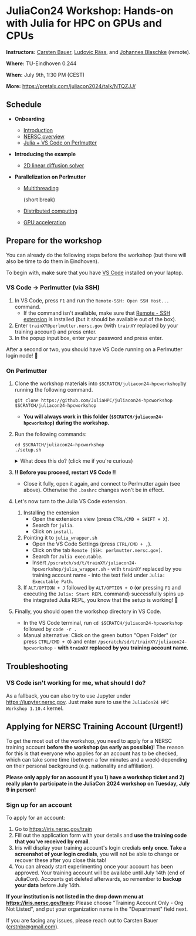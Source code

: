 # JuliaCon24 Workshop: Hands-on with Julia for HPC on GPUs and CPUs

**Instructors:** [Carsten Bauer](https://github.com/carstenbauer), [Ludovic Räss](https://github.com/luraess), and [Johannes Blaschke](https://github.com/JBlaschke) (remote).

**Where:** TU-Eindhoven 0.244

**When:** July 9th, 1:30 PM (CEST)

**More:** https://pretalx.com/juliacon2024/talk/NTQZJJ/

## Schedule

* **Onboarding**
  * [Introduction](onboarding/intro.pdf)
  * [NERSC overview](#)
  * [Julia + VS Code on Perlmutter](onboarding/julia_vscode_on_perlmutter.pdf)

* **Introducing the example**
  * [2D linear diffusion solver](parts/diffusion_2d)

* **Parallelization on Perlmutter**
  * [Multithreading](parts/multithreading)
    
    (short break)
  * [Distributed computing](parts/mpi)
  * [GPU acceleration](parts/gpu)

## Prepare for the workshop

You can already do the following steps before the workshop (but there will also be time to do them in Eindhoven).

To begin with, make sure that you have [VS Code](https://code.visualstudio.com/download) installed on your laptop.

### VS Code → Perlmutter (via SSH)

1) In VS Code, press `F1` and run the `Remote-SSH: Open SSH Host...` command.
   - If the command isn't available, make sure that [Remote - SSH extension](https://marketplace.visualstudio.com/items?itemName=ms-vscode-remote.remote-ssh) is installed (but it should be available out of the box).
2) Enter `trainXY@perlmutter.nersc.gov` (with `trainXY` replaced by your training account) and press enter.
3) In the popup input box, enter your password and press enter.

After a second or two, you should have VS Code running on a Perlmutter login node! 🎉 


### On Perlmutter
1. Clone the workshop materials into `$SCRATCH/juliacon24-hpcworkshop`by running the following command.

       git clone https://github.com/JuliaHPC/juliacon24-hpcworkshop $SCRATCH/juliacon24-hpcworkshop
  
    * **You will always work in this folder (`$SCRATCH/juliacon24-hpcworkshop`) during the workshop.**
2. Run the following commands:

       cd $SCRATCH/juliacon24-hpcworkshop
       ./setup.sh

    <details>
     <summary>What does this do? (click me if you're curious)</summary>
     
    * The setup script
        * modifies your `$HOME/.bashrc` to
            * permanently put your Julia depot onto the parallel file system (`$SCRATCH/.julia`)
            * auto-load the Julia module when you login (such that the `julia` command is available)
            * make `mpiexecjl` available (i.e. modify `$PATH`)
        * instantiates the Julia environment
        * installs MPI.jl's `mpiexecjl` wrapper
        * installs a Jupyter kernel (for NERSC's Jupyter hub)

    </details>

3. **!! Before you proceed, restart VS Code !!**
    * Close it fully, open it again, and connect to Perlmutter again (see above). Otherwise the `.bashrc` changes won't be in effect.

4. Let's now turn to the Julia VS Code extension.

   1) Installing the extension
      - Open the extensions view (press `CTRL/CMD + SHIFT + X`).
      - Search for `julia`.
      - Click on `install`.
   2) Pointing it to `julia_wrapper.sh`
      - Open the VS Code Settings (press `CTRL/CMD + ,`).
      - Click on the tab `Remote [SSH: perlmutter.nersc.gov]`.
      - Search for `Julia executable`.
      - Insert `/pscratch/sd/t/trainXY/juliacon24-hpcworkshop/julia_wrapper.sh` - with `trainXY` replaced by you training account name - into the text field under `Julia: Executable Path`.
    3) If `ALT/OPTION + J` followed by `ALT/OPTION + O` (**or** pressing `F1` and executing the `Julia: Start REPL` command) successfully spins up the integrated Julia REPL, you know that the setup is working! 🎉

 5. Finally, you should open the workshop directory in VS Code.
     * In the VS Code terminal, run `cd $SCRATCH/juliacon24-hpcworkshop` followed by `code -r .`
     * Manual alternative: Click on the green button "Open Folder" (or press `CTRL/CMD + O`) and enter `/pscratch/sd/t/trainXY/juliacon24-hpcworkshop` - **with `trainXY` replaced by you training account name**.

## Troubleshooting

### VS Code isn't working for me, what should I do?

As a fallback, you can also try to use Jupyter under https://jupyter.nersc.gov. Just make sure to use the `JuliaCon24 HPC Workshop 1.10.4` kernel.

## Applying for NERSC Training Account (Urgent!)

To get the most out of the workshop, you need to apply for a NERSC training account **before the workshop (as early as possible)**! The reason for this is that everyone who applies for an account has to be checked, which can take some time (between a few minutes and a week) depending on their personal background (e.g. nationality and affiliation).

**Please only apply for an account if you 1) have a workshop ticket and 2) really plan to participate in the JuliaCon 2024 workshop on Tuesday, July 9 in person!**

### Sign up for an account

To apply for an account:
1. Go to https://iris.nersc.gov/train
2. Fill out the application form with your details and **use the training code that you've received by email**.
3. Iris will display your training account's login credials **only once**. **Take a screenshot of your login credials**, you will not be able to change or recover these after you close this tab!
4. You can already start experimenting once your account has been approved. Your training account will be availabe until July 14th (end of JuliaCon). Accounts get deleted afterwards, so remember to **backup your data** before July 14th.

**If your institution is not listed in the drop down menu at  https://iris.nersc.gov/train:** Please choose "Training Account Only - Org Not Listed", and put your organization name in the "Department" field next.

If you are facing any issues, please reach out to Carsten Bauer (crstnbr@gmail.com).
